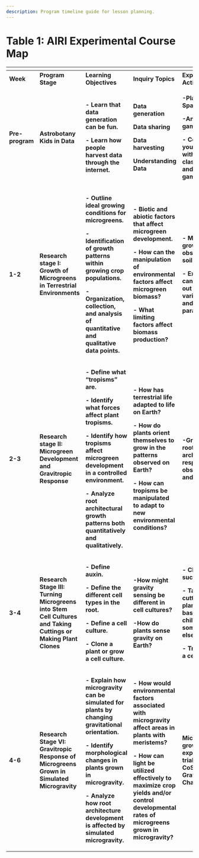 ```yaml
---
description: Program timeline guide for lesson planning.
---
```


# Table 1: AIRI Experimental Course Map



<table data-header-hidden><thead><tr><th width="113"></th><th width="142"></th><th width="204"></th><th width="163"></th><th></th></tr></thead><tbody><tr><td><strong>Week</strong></td><td><strong>Program Stage</strong></td><td><strong>Learning Objectives</strong></td><td><strong>Inquiry Topics</strong></td><td><strong>Experimental Activities</strong></td></tr><tr><td><strong>Pre-program</strong></td><td><strong>Astrobotany Kids in Data</strong></td><td><p><strong>- Learn that data generation can be fun.</strong></p><p><strong>- Learn how people harvest data through the internet.</strong></p></td><td><p><strong>Data generation</strong></p><p><strong>Data sharing</strong></p><p><strong>Data harvesting</strong></p><p><strong>Understanding Data</strong></p></td><td><p><strong>-Play SpaceInvaders</strong></p><p><strong>-Analyze the game data</strong></p><p><strong>- Compare your score with your classmates and previous game players.</strong></p></td></tr><tr><td><strong>1-2</strong></td><td><strong>Research stage I: Growth of Microgreens in Terrestrial Environments</strong></td><td><p><strong>- Outline ideal growing conditions for microgreens.</strong></p><p><strong>- Identification of growth patterns within growing crop populations.</strong></p><p><strong>- Organization, collection, and analysis of quantitative and qualitative data points.</strong></p></td><td><p><strong>- Biotic and abiotic factors that affect microgreen development.</strong></p><p><strong>- How can the manipulation of environmental factors affect microgreen biomass?</strong></p><p><strong>- What limiting factors affect biomass production?</strong></p></td><td><p><strong>- Microgreen growth observation in soil.</strong></p><p><strong>- Extensions can be carried out using varied media and lighting parameters.</strong></p></td></tr><tr><td><strong>2-3</strong></td><td><strong>Research stage II: Microgreen Development and Gravitropic Response</strong></td><td><p><strong>- Define what “tropisms” are.</strong></p><p><strong>- Identify what forces affect plant tropisms.</strong></p><p><strong>- Identify how tropisms affect microgreen development in a controlled environment.</strong></p><p><strong>- Analyze root architectural growth patterns both quantitatively and qualitatively.</strong></p></td><td><p><strong>- How has terrestrial life adapted to life on Earth?</strong></p><p><strong>- How do plants orient themselves to grow in the patterns observed on Earth?</strong></p><p><strong>- How can tropisms be manipulated to adapt to new environmental conditions?</strong></p></td><td><strong>-Gravitropic root architectural response observations and analysis.</strong></td></tr><tr><td><strong>3-4</strong></td><td><strong>Research Stage III: Turning Microgreens into Stem Cell Cultures and Taking Cuttings or Making Plant Clones</strong></td><td><p><strong>- Define auxin.</strong></p><p><strong>- Define the different cell types in the root.</strong></p><p><strong>- Define a cell culture.</strong></p><p><strong>- Clone a plant or grow a cell culture.</strong></p></td><td><p><strong>-How might gravity sensing be different in cell cultures?</strong></p><p><strong>-How do plants sense gravity on Earth?</strong></p></td><td><p><strong>- Clone succulents.</strong></p><p><strong>- Take a cutting from a plant, like basil, tomato, chili, or something else.</strong></p><p><strong>- Try to make a cell culture.</strong></p></td></tr><tr><td><strong>4-6</strong></td><td><strong>Research Stage VI: Gravitropic Response of Microgreens Grown in Simulated Microgravity</strong></td><td><p><strong>- Explain how microgravity can be simulated for plants by changing gravitational orientation.</strong></p><p><strong>- Identify morphological changes in plants grown in microgravity.</strong></p><p><strong>- Analyze how root architecture development is affected by simulated microgravity.</strong></p></td><td><p><strong>- How would environmental factors associated with microgravity affect areas in plants with meristems?</strong></p><p><strong>- How can light be utilized effectively to maximize crop yields and/or control developmental rates of microgreens grown in microgravity?</strong></p></td><td><strong>Microgreen growth experiment trials using CoSE Gravitational Chamber.</strong></td></tr></tbody></table>
